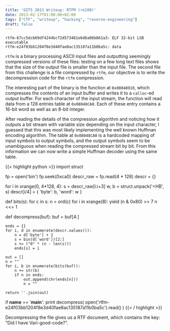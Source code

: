```yaml
---
title: 'GITS 2013 Writeup: RTFM (re100)'
date: 2013-02-17T01:00:00+02:00
tags: ["CTF", "writeup", "hacking", "reverse-engineering"]
draft: false
---
```


```
rtfm-67cc5dcb69df4244bcf2d573481e6d6a06b861a3: ELF 32-bit LSB executable
rtfm-e24f03bb1204f8e3d40fae8ac135187a11b0ba5c: data
```

`rtfm` is a binary processing ASCII input files and outputting seemingly
compressed versions of these files: testing on a few long text files shows that
the size of the output file is smaller than the input file. The second file
from this challenge is a file compressed by `rtfm`, our objective is to write
the decompression code for the `rtfm` compression.

The interesting part of the binary is the function at `0x08048910`, which
compresses the contents of an input buffer and writes it to a `calloc`-ed
output buffer. For each character of the input stream, the function will read
data from a 128 entries table at `0x08048CA0`. Each of these entry contains a
16-bit word as well as an 8-bit integer.

<!--more-->

After reading the details of the compression algorithm and noticing how it
outputs a bit stream with variable size depending on the input character, I
guessed that this was most likely implementing the well known Huffman encoding
algorithm. The table at `0x08048CA0` is a hardcoded mapping of input symbols to
output symbols, and the output symbols seem to be unambiguous when reading the
compressed stream bit by bit. From this information we can now write a simple
Huffman decoder using the same table.

{{< highlight python >}}
import struct

fp = open('bin')
fp.seek(0xca0)
descr_raw = fp.read(4 * 128)
descr = {}

for i in xrange(0, 4*128, 4):
    s = descr_raw[i:i+3]
    w, b = struct.unpack('<HB', s)
    descr[i/4] = { 'byte': b, 'word': w }

def bits(s):
    for c in s:
        n = ord(c)
        for i in xrange(8):
            yield (n & 0x80) >> 7
            n <<= 1

def decompress(buf):
    buf = buf[4:]

    ends = {}
    for i, d in enumerate(descr.values()):
        n = d['byte'] + 2
        s = bin(d['word'])[2:]
        s += ("0" * (n - len(s)))
        ends[s] = i

    out = []
    n = ""
    for i, b in enumerate(bits(buf)):
        n += str(b)
        if n in ends:
            out.append(chr(ends[n]))
            n = ""

    return ''.join(out)

if __name__ == '__main__':
    print decompress(
        open('rtfm-e24f03bb1204f8e3d40fae8ac135187a11b0ba5c').read()
    )
{{< / highlight >}}

Decompressing the file gives us a RTF document, which contains the key: "Did I
have Vari-good-code?".
